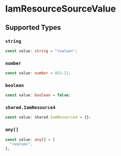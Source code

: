 # IamResourceSourceValue


## Supported Types

### `string`

```typescript
const value: string = "<value>";
```

### `number`

```typescript
const value: number = 853.11;
```

### `boolean`

```typescript
const value: boolean = false;
```

### `shared.IamResource4`

```typescript
const value: shared.IamResource4 = {};
```

### `any[]`

```typescript
const value: any[] = [
  "<value>",
];
```

